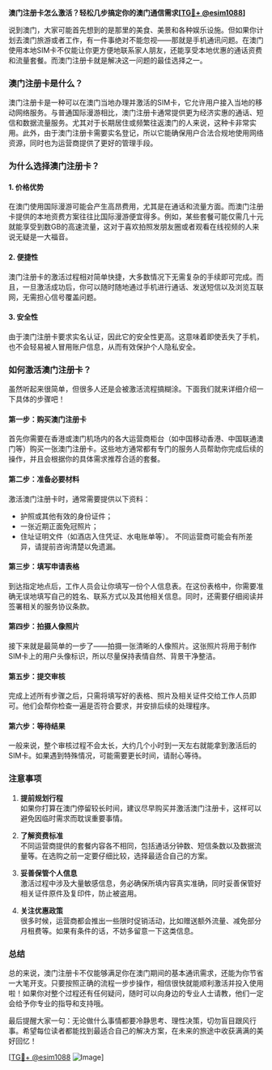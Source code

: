 **澳门注册卡怎么激活？轻松几步搞定你的澳门通信需求[[TG💪+ @esim1088](https://t.me/s/esim1088)]**

说到澳门，大家可能首先想到的是那里的美食、美景和各种娱乐设施。但如果你计划去澳门旅游或者工作，有一件事绝对不能忽视——那就是手机通讯问题。在澳门使用本地SIM卡不仅能让你更方便地联系家人朋友，还能享受本地优惠的通话资费和流量套餐。而澳门注册卡就是解决这一问题的最佳选择之一。

### 澳门注册卡是什么？

澳门注册卡是一种可以在澳门当地办理并激活的SIM卡，它允许用户接入当地的移动网络服务。与普通国际漫游相比，澳门注册卡通常提供更为经济实惠的通话、短信和数据流量服务。尤其对于长期居住或频繁往返澳门的人来说，这种卡非常实用。此外，由于澳门注册卡需要实名登记，所以它能确保用户合法合规地使用网络资源，同时也为运营商提供了更好的管理手段。

### 为什么选择澳门注册卡？

#### 1. **价格优势**
   在澳门使用国际漫游可能会产生高昂费用，尤其是在通话和流量方面。而澳门注册卡提供的本地资费方案往往比国际漫游便宜得多。例如，某些套餐可能仅需几十元就能享受到数GB的高速流量，这对于喜欢拍照发朋友圈或者观看在线视频的人来说无疑是一大福音。

#### 2. **便捷性**
   澳门注册卡的激活过程相对简单快捷，大多数情况下无需复杂的手续即可完成。而且，一旦激活成功后，你可以随时随地通过手机进行通话、发送短信以及浏览互联网，无需担心信号覆盖问题。

#### 3. **安全性**
   由于澳门注册卡要求实名认证，因此它的安全性更高。这意味着即使丢失了手机，也不会轻易被人冒用账户信息，从而有效保护个人隐私安全。

### 如何激活澳门注册卡？

虽然听起来很简单，但很多人还是会被激活流程搞糊涂。下面我们就来详细介绍一下具体的步骤吧！

#### 第一步：购买澳门注册卡
   首先你需要在香港或澳门机场内的各大运营商柜台（如中国移动香港、中国联通澳门等）购买一张澳门注册卡。这些地方通常都有专门的服务人员帮助你完成后续的操作，并且会根据你的具体需求推荐合适的套餐。

#### 第二步：准备必要材料
   激活澳门注册卡时，通常需要提供以下资料：
   - 护照或其他有效的身份证件；
   - 一张近期正面免冠照片；
   - 住址证明文件（如酒店入住凭证、水电账单等）。
   不同运营商可能会有所差异，请提前咨询清楚以免遗漏。

#### 第三步：填写申请表格
   到达指定地点后，工作人员会让你填写一份个人信息表。在这份表格中，你需要准确无误地填写自己的姓名、联系方式以及其他相关信息。同时，还需要仔细阅读并签署相关的服务协议条款。

#### 第四步：拍摄人像照片
   接下来就是最简单的一步了——拍摄一张清晰的人像照片。这张照片将用于制作SIM卡上的用户头像标识，所以尽量保持表情自然、背景干净整洁。

#### 第五步：提交审核
   完成上述所有步骤之后，只需将填写好的表格、照片及相关证件交给工作人员即可。他们会帮你检查一遍是否符合要求，并安排后续的处理程序。

#### 第六步：等待结果
   一般来说，整个审核过程不会太长，大约几个小时到一天左右就能拿到激活后的SIM卡。如果遇到特殊情况，可能需要更长时间，请耐心等待。

### 注意事项

1. **提前规划行程**  
   如果你打算在澳门停留较长时间，建议尽早购买并激活澳门注册卡，这样可以避免因临时需求而耽误重要事情。

2. **了解资费标准**  
   不同运营商提供的套餐内容各不相同，包括通话分钟数、短信条数以及数据流量等。在选购之前一定要仔细比较，选择最适合自己的方案。

3. **妥善保管个人信息**  
   激活过程中涉及大量敏感信息，务必确保所填内容真实准确，同时妥善保管好相关证件原件及复印件，防止被盗用。

4. **关注优惠政策**  
   很多时候，运营商都会推出一些限时促销活动，比如赠送额外流量、减免部分月租费等。如果有条件的话，不妨多留意一下这类信息。

### 总结

总的来说，澳门注册卡不仅能够满足你在澳门期间的基本通讯需求，还能为你节省一大笔开支。只要按照正确的流程一步步操作，相信很快就能顺利激活并投入使用啦！如果你对整个过程还有任何疑问，随时可以向身边的专业人士请教，他们一定会给予你专业的指导和支持哦。

最后提醒大家一句：无论做什么事情都要冷静思考、理性决策，切勿盲目跟风行事。希望每位读者都能找到最适合自己的解决方案，在未来的旅途中收获满满的美好回忆！

[[TG💪+ @esim1088](https://t.me/s/esim1088) ![Image](https://i.postimg.cc/4NQfJmqS/Snipaste-2025-05-13-00-14-12.png)]